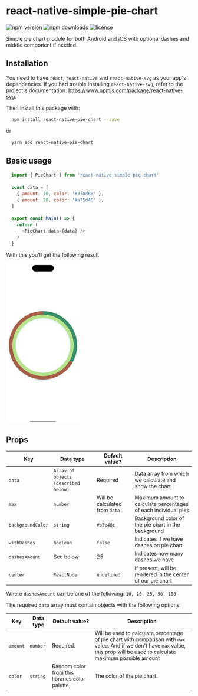 # react-native-simple-pie-chart

[![npm version](https://img.shields.io/npm/v/react-native-simple-pie-chart)](https://www.npmjs.com/package/react-native-simple-pie-chart)
[![npm downloads](https://img.shields.io/npm/dt/react-native-simple-pie-chart?logo=npm)](https://www.npmjs.com/package/react-native-simple-pie-chart)
[![license](https://img.shields.io/npm/l/react-native-simple-pie-chart)](https://github.com/aidin36/react-native-simple-pie-chart/blob/master/LICENSE)

Simple pie chart module for both Android and iOS with optional dashes and middle component if needed.

## Installation

You need to have `react`, `react-native` and `react-native-svg` as your app's dependencies. If you had trouble installing `react-native-svg`, refer to the project's documentation: https://www.npmjs.com/package/react-native-svg.

Then install this package with:

```bash
  npm install react-native-pie-chart --save
```

or

```bash
  yarn add react-native-pie-chart
```

## Basic usage

```javascript
  import { PieChart } from 'react-native-simple-pie-chart'

  const data = [
    { amount: 10, color: '#378d68' },
    { amount: 20, color: '#a75d46' },
  ]

  export const Main() => {
    return (
      <PieChart data={data} />
    )
  }
```

With this you'll get the following result


<img src="https://raw.githubusercontent.com/tagizade-samir/react-native-simple-pie-chart/master/assets/default.png" width="200" />

## Props

| Key | Data type | Default value? | Description |
|-----|-----------|----------------|-------------|
| `data` | `Array of objects (described below)` | Required | Data array from which we calculate and show the chart |
| `max` | `number` | Will be calculated from `data` | Maximum amount to calculate percentages of each individual pies |
| `backgroundColor` | `string` | `#b5e48c` | Background color of the pie chart in the background |
| `withDashes` | `boolean` | `false` | Indicates if we have dashes on pie chart |
| `dashesAmount` | See below | 25 | Indicates how many dashes we have |
| `center` | `ReactNode` | `undefined` | If present, will be rendered in the center of our pie chart |

Where `dashesAmount` can be one of the following: `10, 20, 25, 50, 100`

The required `data` array must contain objects with the following options:

| Key | Data type | Default value? | Description |
|-----|-----------|----------------|-------------|
| `amount` | `number` | Required. | Will be used to calculate percentage of pie chart with comparison with `max` value. And if we don't have `max` value, this prop will be used to calculate maximum possible amount |
| `color` | `string` | Random color from this libraries color palette | The color of the pie chart. |
